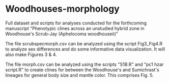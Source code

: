 # Woodhouses-morphology
Full dataset and scripts for analyses conducted for the forthcoming manuscript "Phenotypic clines across an unstudied hybrid zone in Woodhouse's Scrub-Jay (Aphelocoma woodhouseii)"

The file scrubspecmorph.csv can be analyzed using the script Fig3_Fig4.R to analyze sex differences and do some informative data visualization. It will also make Figures 3 & 4.

The file morph.csv can be analyzed using the scripts "S1B.R" and "pc1 hzar script.R" to create clines for between the Woodhouse's and Sumichrast's lineages for general body size and mantle color. This comprises Fig. 5.
